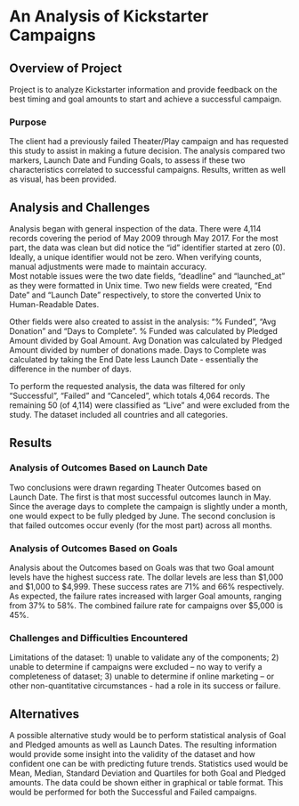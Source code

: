 # An Analysis of Kickstarter Campaigns
## Overview of Project
Project is to analyze Kickstarter information and provide feedback on the best timing and goal amounts to start and achieve a successful campaign.

### Purpose
The client had a previously failed Theater/Play campaign and has requested this study to assist in making a future decision.  The analysis compared two markers, Launch Date and Funding Goals, to assess if these two characteristics correlated to successful campaigns. Results, written as well as visual, has been provided.

## Analysis and Challenges
Analysis began with general inspection of the data.  There were 4,114 records covering the period of May 2009 through May 2017.  For the most part, the data was clean but did notice the “id” identifier started at zero (0).  Ideally, a unique identifier would not be zero.  When verifying counts, manual adjustments were made to maintain accuracy.  
Most notable issues were the two date fields, “deadline” and “launched_at” as they were formatted in Unix time.  Two new fields were created, “End Date” and “Launch Date” respectively, to store the converted Unix to Human-Readable Dates.  

Other fields were also created to assist in the analysis: “% Funded”, “Avg Donation” and “Days to Complete”.  % Funded was calculated by Pledged Amount divided by Goal Amount.  Avg Donation was calculated by Pledged Amount divided by number of donations made.  Days to Complete was calculated by taking the End Date less Launch Date - essentially the difference in the number of days. 

To perform the requested analysis, the data was filtered for only “Successful”, “Failed” and “Canceled”, which totals 4,064 records.  The remaining 50 (of 4,114) were classified as “Live” and were excluded from the study.  The dataset included all countries and all categories.

## Results
### Analysis of Outcomes Based on Launch Date
Two conclusions were drawn regarding Theater Outcomes based on Launch Date.  The first is that most successful outcomes launch in May.  Since the average days to complete the campaign is slightly under a month, one would expect to be fully pledged by June.  The second conclusion is that failed outcomes occur evenly (for the most part) across all months.

### Analysis of Outcomes Based on Goals
Analysis about the Outcomes based on Goals was that two Goal amount levels have the highest success rate.  The dollar levels are less than $1,000 and $1,000 to $4,999.  These success rates are 71% and 66% respectively.  As expected, the failure rates increased with larger Goal amounts, ranging from 37% to 58%.  The combined failure rate for campaigns over $5,000 is 45%.

### Challenges and Difficulties Encountered
Limitations of the dataset: 1) unable to validate any of the components; 2) unable to determine if  campaigns were excluded – no way to verify a completeness of dataset; 3) unable to determine if online marketing – or other non-quantitative circumstances - had a role in its success or failure.

## Alternatives
A possible alternative study would be to perform statistical analysis of Goal and Pledged amounts as well as Launch Dates.  The resulting information would provide some insight into the validity of the dataset and how confident one can be with predicting future trends.  Statistics used would be Mean, Median, Standard Deviation and Quartiles for both Goal and Pledged amounts.  The data could be shown either in graphical or table format.  This would be performed for both the Successful and Failed campaigns.


